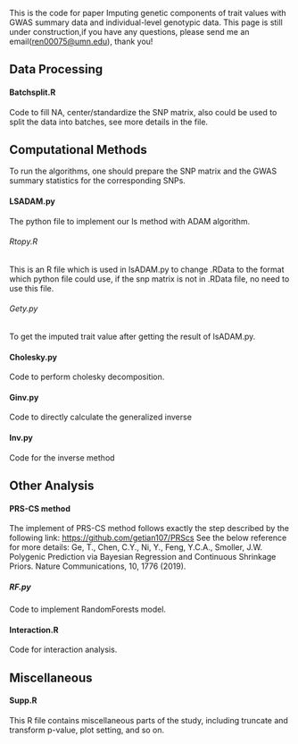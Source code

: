 This is the code for paper Imputing genetic components of trait values with GWAS summary data and individual-level genotypic data.
This page is still under construction,if you have any questions, please send me an email(ren00075@umn.edu), thank you!


## Data Processing


#### Batchsplit.R
Code to fill NA, center/standardize the SNP matrix, also could be used to split the data into batches, see more details in the file.




## Computational Methods
To run the algorithms, one should prepare the SNP matrix and the GWAS summary statistics for the corresponding SNPs.
#### LSADAM.py
The python file to implement our ls method with ADAM algorithm.

###### Rtopy.R
This is an R file which is used in lsADAM.py to change .RData to the format which python file could use, if the snp matrix is not in .RData file, no need to use this file.

###### Gety.py
To get the imputed trait value after getting the result of lsADAM.py.

#### Cholesky.py
Code to perform cholesky decomposition.

#### Ginv.py
Code to directly calculate the generalized inverse 

#### Inv.py
Code for the inverse method


## Other Analysis
#### PRS-CS method
The implement of PRS-CS method follows exactly the step described by the following link: https://github.com/getian107/PRScs
See the below reference for more details: Ge, T., Chen, C.Y., Ni, Y., Feng, Y.C.A., Smoller, J.W. Polygenic Prediction via Bayesian Regression and Continuous Shrinkage Priors.
Nature Communications, 10, 1776 (2019). 

##### RF.py
Code to implement RandomForests model.

#### Interaction.R
Code for interaction analysis.


## Miscellaneous
#### Supp.R
This R file contains miscellaneous parts of the study, including truncate and transform p-value, plot setting, and so on. 
